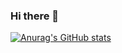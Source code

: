 ### Hi there 👋



[![Anurag's GitHub stats](https://github-readme-stats.vercel.app/api?username=elo1lson&show_icons=true&count_private=true)](https://github.com/elo1lson)
